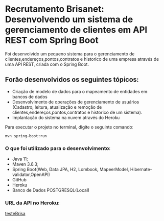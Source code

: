 # Recrutamento Brisanet: Desenvolvendo um sistema de gerenciamento de clientes em API REST com Spring Boot

Foi desenvolvido um pequeno sistema para o gerenciamento de clientes,endereços,pontos,contratos e historico de uma empresa através de uma API REST, criada com o Spring Boot.

## Forão desenvolvidos os seguintes tópicos:
 
* Criação de modelo de dados para o mapeamento de entidades em bancos de dados
* Desenvolvimento de operações de gerenciamento de usuários (Cadastro, leitura, atualização e remoção de clientes,endereços,pontos,contratos e historico de um sistema).
* Implantação do sistema na nuvem através do Heroku

Para executar o projeto no terminal, digite o seguinte comando:

```shell script
mvn spring-boot:run 
```

### O que foi utilizado para o desenvolvimento:

* Java 11;
* Maven 3.6.3;
* Spring Boot(Web, Data JPA, H2, Lombook, MapeerModel, Hibernate-validator,OpenAPI)
* GitHub
* Heroku
* Banco de Dados POSTGRESQL(Local)

### URL da API no Heroku:

[testeBrisa](https://teste-brisa.herokuapp.com/swagger-ui-testebrisa-api.html)


